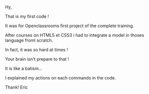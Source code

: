 Hy,

That is my first code !

It was for Openclassrooms first project of the complete training.

After courses on HTML5 et CSS3 i had to integrate a model in thoses language froml scratch.

In fact, it was so hard at times !

Your brain isn't prepare to that !

It is like a batism...

I explained my actions on each commands in the code.

Thank!
Eric

